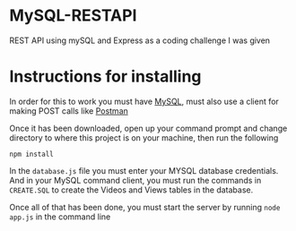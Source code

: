 # MySQL-RESTAPI
REST API using mySQL and Express as a coding challenge I was given 


# Instructions for installing
In order for this to work you must have [MySQL](https://dev.mysql.com/downloads/installer/), must also use a client for making POST calls like [Postman](https://www.getpostman.com/)

Once it has been downloaded, open up your command prompt and change directory to where this project is on your machine, then run the following

`npm install`


In the `database.js` file you must enter your MYSQL database credentials. And in your MySQL command client, you must run the commands in `CREATE.SQL` to create the Videos and Views tables in the database.

Once all of that has been done, you must start the server by running `node app.js` in the command line 
